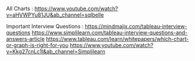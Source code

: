 All Charts  : https://www.youtube.com/watch?v=aHVWPYu81JU&ab_channel=sqlbelle

Important Interview Questions : https://mindmajix.com/tableau-interview-questions
https://www.simplilearn.com/tableau-interview-questions-and-answers-article
https://www.tableau.com/learn/whitepapers/which-chart-or-graph-is-right-for-you
https://www.youtube.com/watch?v=Kkg27cnLc1I&ab_channel=Simplilearn
